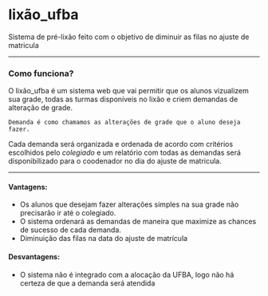# lixão_ufba

Sistema de pré-lixão feito com o objetivo de diminuir as filas no ajuste de matricula

---
### Como funciona?
  
  O lixão_ufba é um sistema web que vai permitir que os alunos vizualizem sua grade, todas as turmas disponíveis no lixão
  e criem demandas de alteração de grade. 
  ```
  Demanda é como chamamos as alterações de grade que o aluno deseja fazer.
  ``` 
  Cada demanda será organizada e ordenada de acordo com critérios escolhidos pelo *colegiado* e um relatório com todas as demandas
  será disponibilizado para o coodenador no dia do ajuste de matricula.
  
---
#### Vantagens:
 * Os alunos que desejam fazer alterações simples na sua grade não precisarão ir até o colegiado.
 * O sistema ordenará as demandas de maneira que maximize as chances de sucesso de cada demanda.
 * Diminuição das filas na data do ajuste de matrícula
#### Desvantagens:
 * O sistema não é integrado com a alocação da UFBA, logo não há certeza de que a demanda será atendida
   
